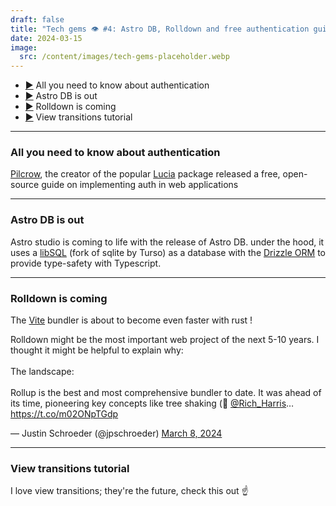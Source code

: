 ```yaml
---
draft: false
title: "Tech gems 👁️ #4: Astro DB, Rolldown and free authentication guide"
date: 2024-03-15
image:
  src: /content/images/tech-gems-placeholder.webp
---
```


- [▶️](#all-you-need-to-know-about-authentication) All you need to know about authentication
- [▶️](#astro-db-is-out) Astro DB is out
- [▶️](#rolldown-is-coming) Rolldown is coming
- [▶️](#view-transitions-tutorial) View transitions tutorial

<!-- more -->

---


### All you need to know about authentication

<RichLink href="https://thecopenhagenbook.com/" title="The Copenhagen Book
"></RichLink>

[Pilcrow](https://pilcrowonpaper.com/), the creator of the popular [Lucia](https://github.com/lucia-auth/lucia) package released a free, open-source guide on implementing auth in web applications

---

### Astro DB is out

<RichLink title="Astro DB" href="https://astro.build/db/"></RichLink>

Astro studio is coming to life with the release of Astro DB. under the hood, it uses a [libSQL](https://turso.tech/libsql) (fork of sqlite by Turso) as a database with the [Drizzle ORM](https://orm.drizzle.team/) to provide type-safety with Typescript.

---

### Rolldown is coming

The [Vite](https://vitejs.dev/) bundler is about to become even faster with rust !

<Tweet>
<p lang="en" dir="ltr">Rolldown might be the most important web project of the next 5-10 years. I thought it might be helpful to explain why:<br><br>The landscape:<br><br>Rollup is the best and most comprehensive bundler to date. It was ahead of its time, pioneering key concepts like tree shaking (🙏 <a href="https://twitter.com/Rich_Harris?ref_src=twsrc%5Etfw">@Rich_Harris</a>… <a href="https://t.co/m02ONpTGdp">https://t.co/m02ONpTGdp</a></p>&mdash; Justin Schroeder (@jpschroeder) <a href="https://twitter.com/jpschroeder/status/1766115866859446477?ref_src=twsrc%5Etfw">March 8, 2024</a>
</Tweet>

---

### View transitions tutorial

<RichLink href="https://jakearchibald.com/2024/view-transitions-handling-aspect-ratio-changes/" title="View transitions: Handling aspect ratio changes"></RichLink>

I love view transitions; they're the future, check this out ☝️
